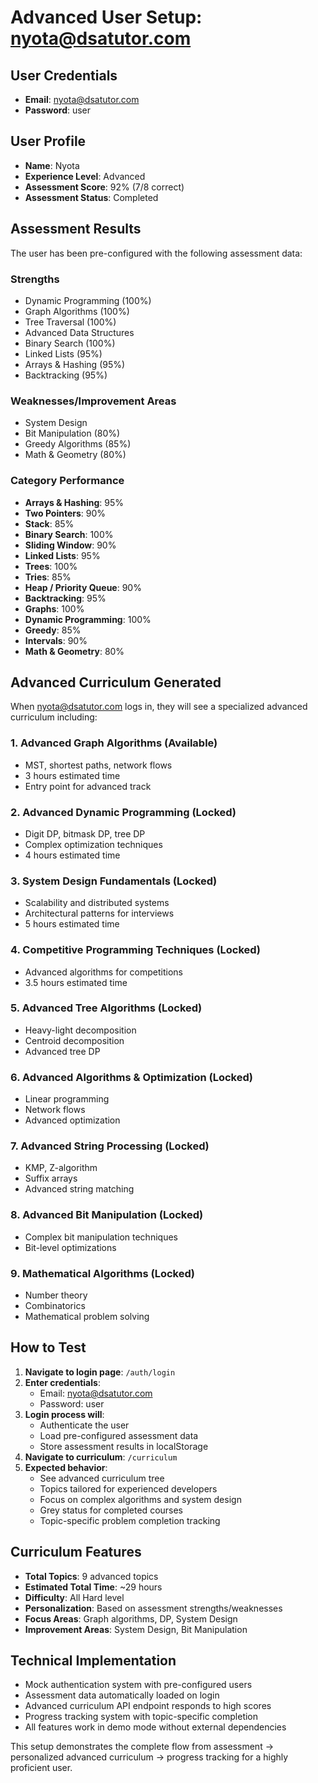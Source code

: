 # Advanced User Setup: nyota@dsatutor.com

## User Credentials
- **Email**: nyota@dsatutor.com
- **Password**: user

## User Profile
- **Name**: Nyota
- **Experience Level**: Advanced
- **Assessment Score**: 92% (7/8 correct)
- **Assessment Status**: Completed

## Assessment Results
The user has been pre-configured with the following assessment data:

### Strengths
- Dynamic Programming (100%)
- Graph Algorithms (100%)
- Tree Traversal (100%)
- Advanced Data Structures
- Binary Search (100%)
- Linked Lists (95%)
- Arrays & Hashing (95%)
- Backtracking (95%)

### Weaknesses/Improvement Areas
- System Design
- Bit Manipulation (80%)
- Greedy Algorithms (85%)
- Math & Geometry (80%)

### Category Performance
- **Arrays & Hashing**: 95%
- **Two Pointers**: 90%
- **Stack**: 85%
- **Binary Search**: 100%
- **Sliding Window**: 90%
- **Linked Lists**: 95%
- **Trees**: 100%
- **Tries**: 85%
- **Heap / Priority Queue**: 90%
- **Backtracking**: 95%
- **Graphs**: 100%
- **Dynamic Programming**: 100%
- **Greedy**: 85%
- **Intervals**: 90%
- **Math & Geometry**: 80%

## Advanced Curriculum Generated
When nyota@dsatutor.com logs in, they will see a specialized advanced curriculum including:

### 1. Advanced Graph Algorithms (Available)
- MST, shortest paths, network flows
- 3 hours estimated time
- Entry point for advanced track

### 2. Advanced Dynamic Programming (Locked)
- Digit DP, bitmask DP, tree DP
- Complex optimization techniques
- 4 hours estimated time

### 3. System Design Fundamentals (Locked)
- Scalability and distributed systems
- Architectural patterns for interviews
- 5 hours estimated time

### 4. Competitive Programming Techniques (Locked)
- Advanced algorithms for competitions
- 3.5 hours estimated time

### 5. Advanced Tree Algorithms (Locked)
- Heavy-light decomposition
- Centroid decomposition
- Advanced tree DP

### 6. Advanced Algorithms & Optimization (Locked)
- Linear programming
- Network flows
- Advanced optimization

### 7. Advanced String Processing (Locked)
- KMP, Z-algorithm
- Suffix arrays
- Advanced string matching

### 8. Advanced Bit Manipulation (Locked)
- Complex bit manipulation techniques
- Bit-level optimizations

### 9. Mathematical Algorithms (Locked)
- Number theory
- Combinatorics
- Mathematical problem solving

## How to Test

1. **Navigate to login page**: `/auth/login`
2. **Enter credentials**:
   - Email: nyota@dsatutor.com
   - Password: user
3. **Login process will**:
   - Authenticate the user
   - Load pre-configured assessment data
   - Store assessment results in localStorage
4. **Navigate to curriculum**: `/curriculum`
5. **Expected behavior**:
   - See advanced curriculum tree
   - Topics tailored for experienced developers
   - Focus on complex algorithms and system design
   - Grey status for completed courses
   - Topic-specific problem completion tracking

## Curriculum Features
- **Total Topics**: 9 advanced topics
- **Estimated Total Time**: ~29 hours
- **Difficulty**: All Hard level
- **Personalization**: Based on assessment strengths/weaknesses
- **Focus Areas**: Graph algorithms, DP, System Design
- **Improvement Areas**: System Design, Bit Manipulation

## Technical Implementation
- Mock authentication system with pre-configured users
- Assessment data automatically loaded on login
- Advanced curriculum API endpoint responds to high scores
- Progress tracking system with topic-specific completion
- All features work in demo mode without external dependencies

This setup demonstrates the complete flow from assessment → personalized advanced curriculum → progress tracking for a highly proficient user.
